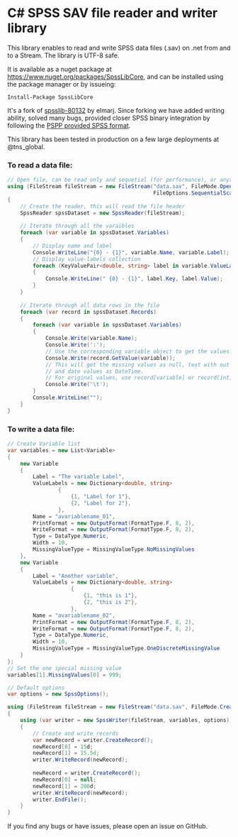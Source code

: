 # C# SPSS SAV file reader and writer library

This library enables to read and write SPSS data files (.sav) on .net from and to a Stream. The library is UTF-8 safe.

It is available as a nuget package at https://www.nuget.org/packages/SpssLibCore, and can be installed using the package manager or by issueing:

```
Install-Package SpssLibCore
```

It's a fork of [spsslib-80132](http://spsslib.codeplex.com/) by elmarj. Since forking we have added writing ability, solved many bugs, provided closer SPSS binary integration by following the [PSPP provided SPSS format](https://www.gnu.org/software/pspp/pspp-dev/html_node/System-File-Format.html#System-File-Format).

This library has been tested in production on a few large deployments at @tns_global.

### To read a data file:

```C#
// Open file, can be read only and sequetial (for performance), or anything else
using (FileStream fileStream = new FileStream("data.sav", FileMode.Open, FileAccess.Read, FileShare.Read, 2048*10, 
                                              FileOptions.SequentialScan))
{
    // Create the reader, this will read the file header
    SpssReader spssDataset = new SpssReader(fileStream);
  
    // Iterate through all the varaibles
    foreach (var variable in spssDataset.Variables)
    {
        // Display name and label
        Console.WriteLine("{0} - {1}", variable.Name, variable.Label);
        // Display value-labels collection
        foreach (KeyValuePair<double, string> label in variable.ValueLabels)
        {
            Console.WriteLine(" {0} - {1}", label.Key, label.Value);
        }
    }
  
    // Iterate through all data rows in the file
    foreach (var record in spssDataset.Records)
    {
        foreach (var variable in spssDataset.Variables)
        {
            Console.Write(variable.Name);
            Console.Write(':');
            // Use the corresponding variable object to get the values.
            Console.Write(record.GetValue(variable));
            // This will get the missing values as null, text with out extra spaces,
            // and date values as DateTime.
            // For original values, use record[variable] or record[int]
            Console.Write('\t');
        }
        Console.WriteLine("");
    }
}
```

### To write a data file:

```C#
// Create Variable list
var variables = new List<Variable>
{
    new Variable
    {
        Label = "The variable Label",
        ValueLabels = new Dictionary<double, string>
                {
                    {1, "Label for 1"},
                    {2, "Label for 2"},
                },
        Name = "avariablename_01",
        PrintFormat = new OutputFormat(FormatType.F, 8, 2),
        WriteFormat = new OutputFormat(FormatType.F, 8, 2),
        Type = DataType.Numeric,
        Width = 10,
        MissingValueType = MissingValueType.NoMissingValues
    },
    new Variable
    {
        Label = "Another variable",
        ValueLabels = new Dictionary<double, string>
                    {
                        {1, "this is 1"},
                        {2, "this is 2"},
                    },
        Name = "avariablename_02",
        PrintFormat = new OutputFormat(FormatType.F, 8, 2),
        WriteFormat = new OutputFormat(FormatType.F, 8, 2),
        Type = DataType.Numeric,
        Width = 10,
        MissingValueType = MissingValueType.OneDiscreteMissingValue
    }
};
// Set the one special missing value
variables[1].MissingValues[0] = 999;  

// Default options
var options = new SpssOptions();

using (FileStream fileStream = new FileStream("data.sav", FileMode.Create, FileAccess.Write))
{
    using (var writer = new SpssWriter(fileStream, variables, options))
    {
        // Create and write records
        var newRecord = writer.CreateRecord();
        newRecord[0] = 15d;
        newRecord[1] = 15.5d;
        writer.WriteRecord(newRecord);
      
        newRecord = writer.CreateRecord();
        newRecord[0] = null;
        newRecord[1] = 200d;
        writer.WriteRecord(newRecord);
        writer.EndFile();
    }
}
```

If you find any bugs or have issues, please open an issue on GitHub.
